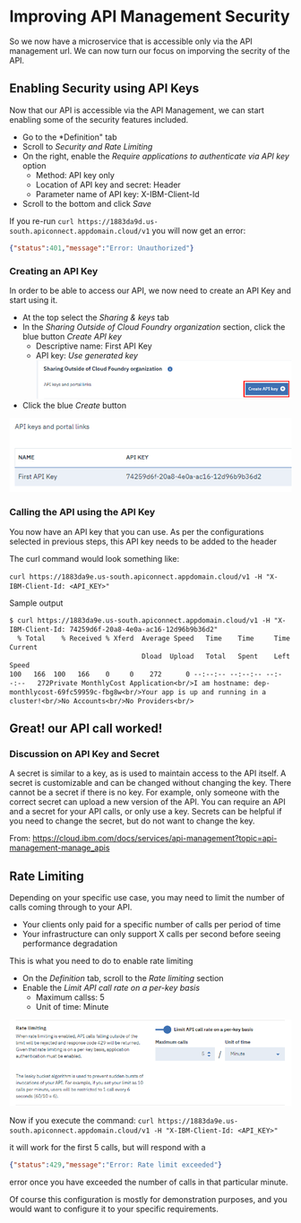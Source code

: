 # Improving API Management Security

So we now have a microservice that is accessible only via the API management url. We can now turn our focus on imporving the secrity of the API.

## Enabling Security using API Keys

Now that our API is accessible via the API Management, we can start enabling some of the security features included.

- Go to the *Definition" tab
- Scroll to *Security and Rate Limiting*
- On the right, enable the *Require applications to authenticate via API key* option
    - Method: API key only
    - Location of API key and secret: Header
    - Parameter name of API key: X-IBM-Client-Id
- Scroll to the bottom and click *Save*

If you re-run `curl https://1883da9d.us-south.apiconnect.appdomain.cloud/v1` you will now get an error:
```json
{"status":401,"message":"Error: Unauthorized"}
```

### Creating an API Key

In order to be able to access our API, we now need to create an API Key and start using it.

- At the top select the *Sharing & keys* tab
- In the *Sharing Outside of Cloud Foundry organization* section, click the blue button *Create API key*
    - Descriptive name: First API Key
    - API key: *Use generated key*
![](images/06-Create-API-Key.png)
- Click the blue *Create* button

![](images/07-First-API-key.png)


### Calling the API using the API Key

You now have an API key that you can use. As per the configurations selected in previous steps, this API key needs to be added to the header

The curl command would look something like: 

`curl https://1883da9e.us-south.apiconnect.appdomain.cloud/v1 -H "X-IBM-Client-Id: <API_KEY>"`

Sample output
```
$ curl https://1883da9e.us-south.apiconnect.appdomain.cloud/v1 -H "X-IBM-Client-Id: 74259d6f-20a8-4e0a-ac16-12d96b9b36d2"
  % Total    % Received % Xferd  Average Speed   Time    Time     Time  Current
                                 Dload  Upload   Total   Spent    Left  Speed
100   166  100   166    0     0    272      0 --:--:-- --:--:-- --:--:--   272Private MonthlyCost Application<br/>I am hostname: dep-monthlycost-69fc59959c-fbg8w<br/>Your app is up and running in a cluster!<br/>No Accounts<br/>No Providers<br/>
```
Great! our API call worked!
- 

### Discussion on API Key and Secret

A secret is similar to a key, as is used to maintain access to the API itself. A secret is customizable and can be changed without changing the key. There cannot be a secret if there is no key. For example, only someone with the correct secret can upload a new version of the API. You can require an API and a secret for your API calls, or only use a key. Secrets can be helpful if you need to change the secret, but do not want to change the key.

From: https://cloud.ibm.com/docs/services/api-management?topic=api-management-manage_apis


## Rate Limiting

Depending on your specific use case, you may need to limit the number of calls coming through to your API.
- Your clients only paid for a specific number of calls per period of time
- Your infrastructure can only support X calls per second before seeing performance degradation

This is what you need to do to enable rate limiting

- On the *Definition* tab, scroll to the *Rate limiting* section
- Enable the *Limit API call rate on a per-key basis*
  - Maximum callss: 5
  - Unit of time: Minute

![](images/08-Rate-Limiting.png)

Now if you execute the command:
`curl https://1883da9e.us-south.apiconnect.appdomain.cloud/v1 -H "X-IBM-Client-Id: <API_KEY>"`

it will work for the first 5 calls, but will respond with a 
```json
{"status":429,"message":"Error: Rate limit exceeded"}
```

error once you have exceeded the number of calls in that particular minute.

Of course this configuration is mostly for demonstration purposes, and you would want to configure it to your specific requirements.

